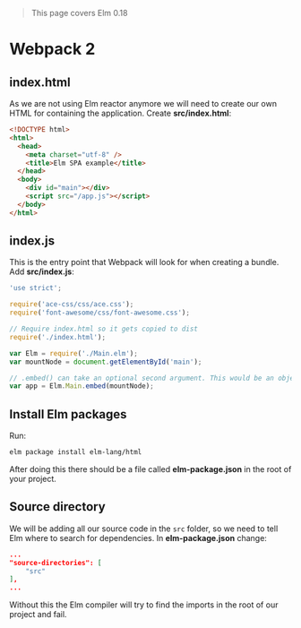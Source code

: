 > This page covers Elm 0.18

# Webpack 2

## index.html

As we are not using Elm reactor anymore we will need to create our own HTML for containing the application. Create __src/index.html__:

```html
<!DOCTYPE html>
<html>
  <head>
    <meta charset="utf-8" />
    <title>Elm SPA example</title>
  </head>
  <body>
    <div id="main"></div>
    <script src="/app.js"></script>
  </body>
</html>
```

## index.js

This is the entry point that Webpack will look for when creating a bundle. Add __src/index.js__:

```js
'use strict';

require('ace-css/css/ace.css');
require('font-awesome/css/font-awesome.css');

// Require index.html so it gets copied to dist
require('./index.html');

var Elm = require('./Main.elm');
var mountNode = document.getElementById('main');

// .embed() can take an optional second argument. This would be an object describing the data we need to start a program, i.e. a userID or some token
var app = Elm.Main.embed(mountNode);
```

## Install Elm packages

Run:

```bash
elm package install elm-lang/html
```

After doing this there should be a file called __elm-package.json__ in the root of your project.

## Source directory

We will be adding all our source code in the `src` folder, so we need to tell Elm where to search for dependencies. In __elm-package.json__ change:

```json
...
"source-directories": [
    "src"
],
...
```

Without this the Elm compiler will try to find the imports in the root of our project and fail.
